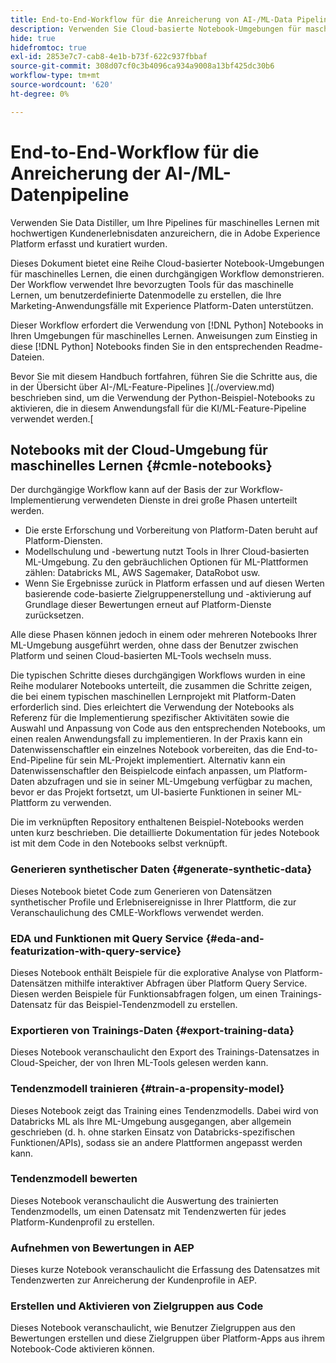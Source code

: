 ```yaml
---
title: End-to-End-Workflow für die Anreicherung von AI-/ML-Data Pipeline
description: Verwenden Sie Cloud-basierte Notebook-Umgebungen für maschinelles Lernen, um eine Schulung zu erstellen und ein Tendenzmodell zu bewerten, das Abonnementkonversionen aus Adobe Experience Platform-Daten vorhersagt.
hide: true
hidefromtoc: true
exl-id: 2853e7c7-cab8-4e1b-b73f-622c937fbbaf
source-git-commit: 308d07cf0c3b4096ca934a9008a13bf425dc30b6
workflow-type: tm+mt
source-wordcount: '620'
ht-degree: 0%

---
```


<!-- 
title: Cloud Machine Learning Environment Notebooks
Cloud machine learning environment notebooks
Old title: 
# AI/ML data pipeline enrichment end-to-end workflow
-->

# End-to-End-Workflow für die Anreicherung der AI-/ML-Datenpipeline

Verwenden Sie Data Distiller, um Ihre Pipelines für maschinelles Lernen mit hochwertigen Kundenerlebnisdaten anzureichern, die in Adobe Experience Platform erfasst und kuratiert wurden.

Dieses Dokument bietet eine Reihe Cloud-basierter Notebook-Umgebungen für maschinelles Lernen, die einen durchgängigen Workflow demonstrieren. Der Workflow verwendet Ihre bevorzugten Tools für das maschinelle Lernen, um benutzerdefinierte Datenmodelle zu erstellen, die Ihre Marketing-Anwendungsfälle mit Experience Platform-Daten unterstützen.

Dieser Workflow erfordert die Verwendung von [!DNL Python] Notebooks in Ihren Umgebungen für maschinelles Lernen. Anweisungen zum Einstieg in diese [!DNL Python] Notebooks finden Sie in den entsprechenden Readme-Dateien.

Bevor Sie mit diesem Handbuch fortfahren, führen Sie die Schritte aus, die in der Übersicht über AI-/ML-Feature-Pipelines ](./overview.md) beschrieben sind, um die Verwendung der Python-Beispiel-Notebooks zu aktivieren, die in diesem Anwendungsfall für die KI/ML-Feature-Pipeline verwendet werden.[

## Notebooks mit der Cloud-Umgebung für maschinelles Lernen {#cmle-notebooks}

Der durchgängige Workflow kann auf der Basis der zur Workflow-Implementierung verwendeten Dienste in drei große Phasen unterteilt werden.

- Die erste Erforschung und Vorbereitung von Platform-Daten beruht auf Platform-Diensten.
- Modellschulung und -bewertung nutzt Tools in Ihrer Cloud-basierten ML-Umgebung. Zu den gebräuchlichen Optionen für ML-Plattformen zählen: Databricks ML, AWS Sagemaker, DataRobot usw.
- Wenn Sie Ergebnisse zurück in Platform erfassen und auf diesen Werten basierende code-basierte Zielgruppenerstellung und -aktivierung auf Grundlage dieser Bewertungen erneut auf Platform-Dienste zurücksetzen.

Alle diese Phasen können jedoch in einem oder mehreren Notebooks Ihrer ML-Umgebung ausgeführt werden, ohne dass der Benutzer zwischen Platform und seinen Cloud-basierten ML-Tools wechseln muss.

Die typischen Schritte dieses durchgängigen Workflows wurden in eine Reihe modularer Notebooks unterteilt, die zusammen die Schritte zeigen, die bei einem typischen maschinellen Lernprojekt mit Platform-Daten erforderlich sind. Dies erleichtert die Verwendung der Notebooks als Referenz für die Implementierung spezifischer Aktivitäten sowie die Auswahl und Anpassung von Code aus den entsprechenden Notebooks, um einen realen Anwendungsfall zu implementieren. In der Praxis kann ein Datenwissenschaftler ein einzelnes Notebook vorbereiten, das die End-to-End-Pipeline für sein ML-Projekt implementiert. Alternativ kann ein Datenwissenschaftler den Beispielcode einfach anpassen, um Platform-Daten abzufragen und sie in seiner ML-Umgebung verfügbar zu machen, bevor er das Projekt fortsetzt, um UI-basierte Funktionen in seiner ML-Plattform zu verwenden.

Die im verknüpften Repository enthaltenen Beispiel-Notebooks werden unten kurz beschrieben. Die detaillierte Dokumentation für jedes Notebook ist mit dem Code in den Notebooks selbst verknüpft.

<!-- Below is the meat - the how to (but without links or details) -->

### Generieren synthetischer Daten {#generate-synthetic-data}

Dieses Notebook bietet Code zum Generieren von Datensätzen synthetischer Profile und Erlebnisereignisse in Ihrer Plattform, die zur Veranschaulichung des CMLE-Workflows verwendet werden.

### EDA und Funktionen mit Query Service {#eda-and-featurization-with-query-service}

Dieses Notebook enthält Beispiele für die explorative Analyse von Platform-Datensätzen mithilfe interaktiver Abfragen über Platform Query Service. Diesen werden Beispiele für Funktionsabfragen folgen, um einen Trainings-Datensatz für das Beispiel-Tendenzmodell zu erstellen.

### Exportieren von Trainings-Daten {#export-training-data}

Dieses Notebook veranschaulicht den Export des Trainings-Datensatzes in Cloud-Speicher, der von Ihren ML-Tools gelesen werden kann.

### Tendenzmodell trainieren {#train-a-propensity-model}

Dieses Notebook zeigt das Training eines Tendenzmodells. Dabei wird von Databricks ML als Ihre ML-Umgebung ausgegangen, aber allgemein geschrieben (d. h. ohne starken Einsatz von Databricks-spezifischen Funktionen/APIs), sodass sie an andere Plattformen angepasst werden kann.

### Tendenzmodell bewerten

Dieses Notebook veranschaulicht die Auswertung des trainierten Tendenzmodells, um einen Datensatz mit Tendenzwerten für jedes Platform-Kundenprofil zu erstellen.

### Aufnehmen von Bewertungen in AEP

Dieses kurze Notebook veranschaulicht die Erfassung des Datensatzes mit Tendenzwerten zur Anreicherung der Kundenprofile in AEP.

### Erstellen und Aktivieren von Zielgruppen aus Code

Dieses Notebook veranschaulicht, wie Benutzer Zielgruppen aus den Bewertungen erstellen und diese Zielgruppen über Platform-Apps aus ihrem Notebook-Code aktivieren können.
